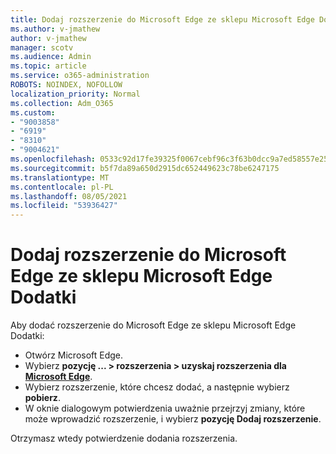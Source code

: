 ```yaml
---
title: Dodaj rozszerzenie do Microsoft Edge ze sklepu Microsoft Edge Dodatki
ms.author: v-jmathew
author: v-jmathew
manager: scotv
ms.audience: Admin
ms.topic: article
ms.service: o365-administration
ROBOTS: NOINDEX, NOFOLLOW
localization_priority: Normal
ms.collection: Adm_O365
ms.custom:
- "9003858"
- "6919"
- "8310"
- "9004621"
ms.openlocfilehash: 0533c92d17fe39325f0067cebf96c3f63b0dcc9a7ed58557e2557ef75aad55e6
ms.sourcegitcommit: b5f7da89a650d2915dc652449623c78be6247175
ms.translationtype: MT
ms.contentlocale: pl-PL
ms.lasthandoff: 08/05/2021
ms.locfileid: "53936427"
---
```

# <a name="add-an-extension-to-microsoft-edge-from-the-microsoft-edge-add-ons-store"></a>Dodaj rozszerzenie do Microsoft Edge ze sklepu Microsoft Edge Dodatki

Aby dodać rozszerzenie do Microsoft Edge ze sklepu Microsoft Edge Dodatki:

- Otwórz Microsoft Edge.
- Wybierz **pozycję ... > rozszerzenia > uzyskaj rozszerzenia dla [Microsoft Edge](https://go.microsoft.com/fwlink/?linkid=2136408)**.
- Wybierz rozszerzenie, które chcesz dodać, a następnie wybierz **pobierz**.
- W oknie dialogowym potwierdzenia uważnie przejrzyj zmiany, które może wprowadzić rozszerzenie, i wybierz **pozycję Dodaj rozszerzenie**.

Otrzymasz wtedy potwierdzenie dodania rozszerzenia.
